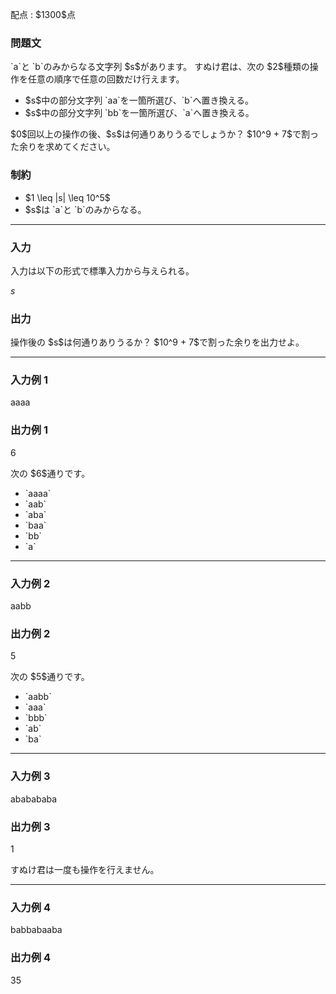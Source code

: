 
<div>

<span>

<span>

<p>
配点 : $1300$点
</p>

<div>

<section>

### **問題文**

<p>
`a`と `b`のみからなる文字列 $s$があります。
すぬけ君は、次の $2$種類の操作を任意の順序で任意の回数だけ行えます。
</p>

<ul>

<li>
$s$中の部分文字列 `aa`を一箇所選び、`b`へ置き換える。
</li>

<li>
$s$中の部分文字列 `bb`を一箇所選び、`a`へ置き換える。
</li>

</ul>

<p>
$0$回以上の操作の後、$s$は何通りありうるでしょうか？
$10^9 + 7$で割った余りを求めてください。
</p>

</section>

</div>

<div>

<section>

### **制約**

<ul>

<li>
$1 \leq |s| \leq 10^5$
</li>

<li>
$s$は `a`と `b`のみからなる。
</li>

</ul>

</section>

</div>

---

<div>

<div>

<section>

### **入力**

<p>
入力は以下の形式で標準入力から与えられる。
</p>

<div>

$s$
</div>

</section>

</div>

<div>

<section>

### **出力**

<p>
操作後の $s$は何通りありうるか？
$10^9 + 7$で割った余りを出力せよ。
</p>

</section>

</div>

</div>

---

<div>

<section>

### **入力例 1**

<div>

aaaa

</div>

</section>

</div>

<div>

<section>

### **出力例 1**

<div>

6

</div>

<p>
次の $6$通りです。
</p>

<ul>

<li>
`aaaa`
</li>

<li>
`aab`
</li>

<li>
`aba`
</li>

<li>
`baa`
</li>

<li>
`bb`
</li>

<li>
`a`
</li>

</ul>

</section>

</div>

---

<div>

<section>

### **入力例 2**

<div>

aabb

</div>

</section>

</div>

<div>

<section>

### **出力例 2**

<div>

5

</div>

<p>
次の $5$通りです。
</p>

<ul>

<li>
`aabb`
</li>

<li>
`aaa`
</li>

<li>
`bbb`
</li>

<li>
`ab`
</li>

<li>
`ba`
</li>

</ul>

</section>

</div>

---

<div>

<section>

### **入力例 3**

<div>

ababababa

</div>

</section>

</div>

<div>

<section>

### **出力例 3**

<div>

1

</div>

<p>
すぬけ君は一度も操作を行えません。
</p>

</section>

</div>

---

<div>

<section>

### **入力例 4**

<div>

babbabaaba

</div>

</section>

</div>

<div>

<section>

### **出力例 4**

<div>

35

</div>

</section>

</div>

</span>

</span>

</div>
